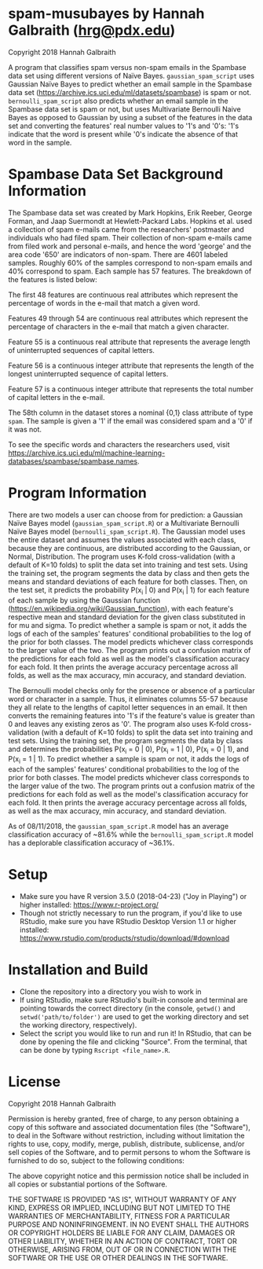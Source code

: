 # spam-musubayes by Hannah Galbraith (hrg@pdx.edu)
Copyright 2018 Hannah Galbraith

A program that classifies spam versus non-spam emails in the Spambase data set using different versions of Naïve Bayes. `gaussian_spam_script` uses Gaussian Naïve Bayes to predict whether an email sample in the Spambase data set (https://archive.ics.uci.edu/ml/datasets/spambase) is spam or not. `bernoulli_spam_script` also predicts whether an email sample in the Spambase data set is spam or not, but uses Multivariate Bernoulli Naive Bayes as opposed to Gaussian by using a subset of the features in the data set and converting the features' real number values to '1's and '0's: '1's indicate that the word is present while '0's indicate the absence of that word in the sample.

# Spambase Data Set Background Information
The Spambase data set was created by Mark Hopkins, Erik Reeber, George Forman, and Jaap Suermondt at Hewlett-Packard Labs. Hopkins et al. used a collection of spam e-mails came from the researchers' postmaster and individuals who had filed spam. Their collection of non-spam e-mails came from filed work and personal e-mails, and hence the word 'george' and the area code '650' are indicators of non-spam. There are 4601 labeled samples. Roughly 60% of the samples correspond to non-spam emails and 40% correspond to spam. Each sample has 57 features. The breakdown of the features is listed below:

The first 48 features are continuous real attributes which represent the percentage of words in the e-mail that match a given word. 

Features 49 through 54 are continuous real attributes which represent the percentage of characters in the e-mail that match a given character. 

Feature 55 is a continuous real attribute that represents the average length of uninterrupted sequences of capital letters. 

Feature 56 is a continuous integer attribute that represents the length of the longest uninterrupted sequence of capital letters. 

Feature 57 is a continuous integer attribute that represents the total number of capital letters in the e-mail. 

The 58th column in the dataset stores a nominal {0,1} class attribute of type `spam`. The sample is given a '1' if the email was considered spam and a '0' if it was not.

To see the specific words and characters the researchers used, visit https://archive.ics.uci.edu/ml/machine-learning-databases/spambase/spambase.names.

# Program Information
There are two models a user can choose from for prediction: a Gaussian Naïve Bayes model (`gaussian_spam_script.R`) or a Multivariate Bernoulli Naïve Bayes model (`bernoulli_spam_script.R`). The Gaussian model uses the entire dataset and assumes the values associated with each class, because they are continuous, are distributed according to the Gaussian, or Normal, Distribution. The program uses K-fold cross-validation (with a default of K=10 folds) to split the data set into training and test sets. Using the training set, the program segments the data by class and then gets the means and standard deviations of each feature for both classes. Then, on the test set, it predicts the probability P(x<sub>i</sub> | 0) and P(x<sub>i</sub> | 1) for each feature of each sample by using the Gaussian function (https://en.wikipedia.org/wiki/Gaussian_function), with each feature's respective mean and standard deviation for the given class substituted in for mu and sigma. To predict whether a sample is spam or not, it adds the logs of each of the samples' features' conditional probabilities to the log of the prior for both classes. The model predicts whichever class corresponds to the larger value of the two. The program prints out a confusion matrix of the predictions for each fold as well as the model's classification accuracy for each fold. It then prints the average accuracy percentage across all folds, as well as the max accuracy, min accuracy, and standard deviation.

The Bernoulli model checks only for the presence or absence of a particular word or character in a sample. Thus, it eliminates columns 55-57 because they all relate to the lengths of capitol letter sequences in an email. It then converts the remaining features into '1's if the feature's value is greater than 0 and leaves any existing zeros as '0'. The program also uses K-fold cross-validation (with a default of K=10 folds) to split the data set into training and test sets. Using the training set, the program segments the data by class and determines the probabilities P(x<sub>i</sub> = 0 | 0), P(x<sub>i</sub> = 1 | 0), P(x<sub>i</sub> = 0 | 1), and P(x<sub>i</sub> = 1 | 1). To predict whether a sample is spam or not, it adds the logs of each of the samples' features' conditional probabilities to the log of the prior for both classes. The model predicts whichever class corresponds to the larger value of the two. The program prints out a confusion matrix of the predictions for each fold as well as the model's classification accuracy for each fold. It then prints the average accuracy percentage across all folds, as well as the max accuracy, min accuracy, and standard deviation.

As of 08/11/2018, the `gaussian_spam_script.R` model has an average classification accuracy of ~81.6% while the `bernoulli_spam_script.R` model has a deplorable classification accuracy of ~36.1%.

# Setup
* Make sure you have R version 3.5.0 (2018-04-23) ("Joy in Playing") or higher installed: https://www.r-project.org/
* Though not strictly necessary to run the program, if you'd like to use RStudio, make sure you have RStudio Desktop Version 1.1 or higher installed: https://www.rstudio.com/products/rstudio/download/#download

# Installation and Build
* Clone the repository into a directory you wish to work in
* If using RStudio, make sure RStudio's built-in console and terminal are pointing towards the correct directory (in the console, `getwd()` and `setwd('path/to/folder')` are used to get the working directory and set the working directory, respectively).
* Select the script you would like to run and run it! In RStudio, that can be done by opening the file and clicking "Source". From the terminal, that can be done by typing `Rscript <file_name>.R`.

# License
Copyright 2018 Hannah Galbraith

Permission is hereby granted, free of charge, to any person obtaining a copy of this software and associated documentation files (the "Software"), to deal in the Software without restriction, including without limitation the rights to use, copy, modify, merge, publish, distribute, sublicense, and/or sell copies of the Software, and to permit persons to whom the Software is furnished to do so, subject to the following conditions:

The above copyright notice and this permission notice shall be included in all copies or substantial portions of the Software.

THE SOFTWARE IS PROVIDED "AS IS", WITHOUT WARRANTY OF ANY KIND, EXPRESS OR IMPLIED, INCLUDING BUT NOT LIMITED TO THE WARRANTIES OF MERCHANTABILITY, FITNESS FOR A PARTICULAR PURPOSE AND NONINFRINGEMENT. IN NO EVENT SHALL THE AUTHORS OR COPYRIGHT HOLDERS BE LIABLE FOR ANY CLAIM, DAMAGES OR OTHER LIABILITY, WHETHER IN AN ACTION OF CONTRACT, TORT OR OTHERWISE, ARISING FROM, OUT OF OR IN CONNECTION WITH THE SOFTWARE OR THE USE OR OTHER DEALINGS IN THE SOFTWARE.


